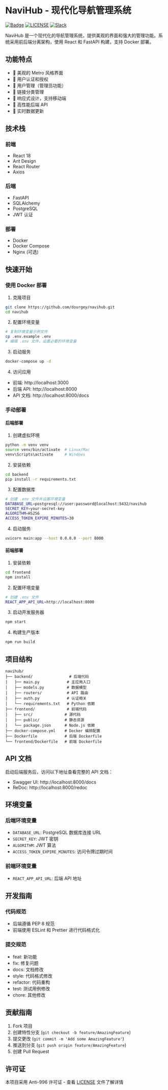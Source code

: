 # NaviHub - 现代化导航管理系统

[![Badge](https://img.shields.io/badge/link-996.icu-%23FF4D5B.svg?style=flat-square)](https://996.icu/#/en_US)
[![LICENSE](https://img.shields.io/badge/license-Anti%20996-blue.svg?style=flat-square)](https://github.com/996icu/996.ICU/blob/master/LICENSE)
[![Slack](https://img.shields.io/badge/slack-996icu-green.svg?style=flat-square)](https://join.slack.com/t/996icu/shared_invite/enQtNjI0MjEzMTUxNDI0LTkyMGViNmJiZjYwOWVlNzQ3NmQ4NTQyMDRiZTNmOWFkMzYxZWNmZGI0NDA4MWIwOGVhOThhMzc3NGQyMDBhZDc)

NaviHub 是一个现代化的导航管理系统，提供美观的界面和强大的管理功能。系统采用前后端分离架构，使用 React 和 FastAPI 构建，支持 Docker 部署。

## 功能特点

- 🎨 美观的 Metro 风格界面
- 🔐 用户认证和授权
- 👥 用户管理（管理员功能）
- 🔗 链接分类管理
- 📱 响应式设计，支持移动端
- 🚀 高性能后端 API
- 🔄 实时数据更新

## 技术栈

### 前端

- React 18
- Ant Design
- React Router
- Axios

### 后端

- FastAPI
- SQLAlchemy
- PostgreSQL
- JWT 认证

### 部署

- Docker
- Docker Compose
- Nginx (可选)

## 快速开始

### 使用 Docker 部署

1. 克隆项目

```bash
git clone https://github.com/dourgey/navihub.git
cd navihub
```

2. 配置环境变量

```bash
# 复制环境变量示例文件
cp .env.example .env
# 编辑 .env 文件，设置必要的环境变量
```

3. 启动服务

```bash
docker-compose up -d
```

4. 访问应用

- 前端: http://localhost:3000
- 后端 API: http://localhost:8000
- API 文档: http://localhost:8000/docs

### 手动部署

#### 后端部署

1. 创建虚拟环境

```bash
python -m venv venv
source venv/bin/activate  # Linux/Mac
venv\Scripts\activate     # Windows
```

2. 安装依赖

```bash
cd backend
pip install -r requirements.txt
```

3. 配置数据库

```bash
# 创建 .env 文件并设置环境变量
DATABASE_URL=postgresql://user:password@localhost:5432/navihub
SECRET_KEY=your-secret-key
ALGORITHM=HS256
ACCESS_TOKEN_EXPIRE_MINUTES=30
```

4. 启动服务

```bash
uvicorn main:app --host 0.0.0.0 --port 8000
```

#### 前端部署

1. 安装依赖

```bash
cd frontend
npm install
```

2. 配置环境变量

```bash
# 创建 .env 文件
REACT_APP_API_URL=http://localhost:8000
```

3. 启动开发服务器

```bash
npm start
```

4. 构建生产版本

```bash
npm run build
```

## 项目结构

```
navihub/
├── backend/                # 后端代码
│   ├── main.py            # 主应用入口
│   ├── models.py          # 数据模型
│   ├── routers/           # API 路由
│   ├── auth.py            # 认证相关
│   └── requirements.txt   # Python 依赖
├── frontend/              # 前端代码
│   ├── src/              # 源代码
│   ├── public/           # 静态资源
│   └── package.json      # Node.js 依赖
├── docker-compose.yml    # Docker 编排配置
├── Dockerfile            # 后端 Dockerfile
└── frontend/Dockerfile   # 前端 Dockerfile
```

## API 文档

启动后端服务后，访问以下地址查看完整的 API 文档：

- Swagger UI: http://localhost:8000/docs
- ReDoc: http://localhost:8000/redoc

## 环境变量

### 后端环境变量

- `DATABASE_URL`: PostgreSQL 数据库连接 URL
- `SECRET_KEY`: JWT 密钥
- `ALGORITHM`: JWT 算法
- `ACCESS_TOKEN_EXPIRE_MINUTES`: 访问令牌过期时间

### 前端环境变量

- `REACT_APP_API_URL`: 后端 API 地址

## 开发指南

### 代码规范

- 后端遵循 PEP 8 规范
- 前端使用 ESLint 和 Prettier 进行代码格式化

### 提交规范

- feat: 新功能
- fix: 修复问题
- docs: 文档修改
- style: 代码格式修改
- refactor: 代码重构
- test: 测试用例修改
- chore: 其他修改

## 贡献指南

1. Fork 项目
2. 创建特性分支 (`git checkout -b feature/AmazingFeature`)
3. 提交更改 (`git commit -m 'Add some AmazingFeature'`)
4. 推送到分支 (`git push origin feature/AmazingFeature`)
5. 创建 Pull Request

## 许可证

本项目采用 Anti-996 许可证 - 查看 [LICENSE](LICENSE) 文件了解详情
